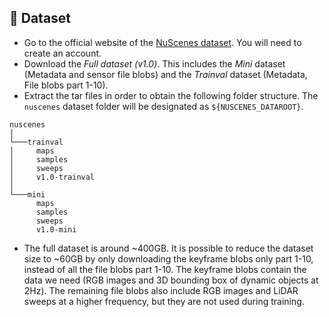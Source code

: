 ## 📖 Dataset

- Go to the official website of the [NuScenes dataset](https://www.nuscenes.org/download). You will need to create an 
account. 
- Download the _Full dataset (v1.0)_. This includes the _Mini_ dataset (Metadata and sensor file blobs) and the 
_Trainval_ dataset (Metadata, File blobs part 1-10).
- Extract the tar files in order to obtain the following folder structure. The `nuscenes` dataset folder will be 
designated as `${NUSCENES_DATAROOT}`.
```
nuscenes  
│
└───trainval
│     maps
│     samples
│     sweeps
│     v1.0-trainval
│   
└───mini
      maps
      samples
      sweeps
      v1.0-mini
```
- The full dataset is around ~400GB. It is possible to reduce the dataset size to ~60GB by only downloading the 
keyframe blobs only part 1-10, instead of all the file blobs part 1-10. The keyframe blobs contain the data we 
need (RGB images and 3D bounding box of dynamic objects at 2Hz). The remaining file blobs also include RGB 
images and LiDAR sweeps at a higher frequency, but they are not used during training. 
